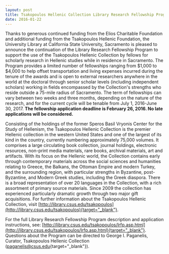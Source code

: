 ```yaml
---
layout: post
title: Tsakopoulos Hellenic Collection Library Research Fellowship Program, 2016-2017
date: 2016-01-22
---
```


Thanks to generous continued funding from the Elios Charitable
Foundation and additional funding from the Tsakopoulos Hellenic
Foundation, the University Library at California State University,
Sacramento is pleased to announce the continuation of the Library
Research Fellowship Program to support the use of the Tsakopoulos
Hellenic Collection by fellows for scholarly research in Hellenic
studies while in residence in Sacramento. The Program provides a limited
number of fellowships ranging from $1,000 to $4,000 to help offset
transportation and living expenses incurred during the tenure of the
awards and is open to external researchers anywhere in the world at the
doctoral through senior scholar levels (including independent scholars)
working in fields encompassed by the Collection's strengths who reside
outside a 75-mile radius of Sacramento. The term of fellowships can vary
between two weeks and three months, depending on the nature of the
research, and for the current cycle will be tenable from July 1,
2016-June 30, 2017. **The fellowship application deadline is February
26, 2016. No late applications will be
considered.**

Consisting of the holdings of the former Speros
Basil Vryonis Center for the Study of Hellenism, the Tsakopoulos
Hellenic Collection is the premier Hellenic collection in the western
United States and one of the largest of its kind in the country,
currently numbering approximately 75,000 volumes. It comprises a large
circulating book collection, journal holdings, electronic resources,
non-print media materials, rare books, archival materials, art and
artifacts. With its focus on the Hellenic world, the Collection contains
early through contemporary materials across the social sciences and
humanities relating to Greece, the Balkans, the Ottoman Empire and
modern Turkey, and the surrounding region, with particular strengths in
Byzantine, post-Byzantine, and Modern Greek studies, including the Greek
diaspora. There is a broad representation of over 20 languages in the
Collection, with a rich assortment of primary source materials. Since
2009 the collection has experienced particularly dramatic growth through
two major gift acquisitions. For further information about the
Tsakopoulos Hellenic Collection, visit
[http://library.csus.edu/tsakopoulos](http://library.csus.edu/tsakopoulos){target="_blank"}.

For
the full Library Research Fellowship Program description and application
instructions, see:
[http://library.csus.edu/tsakopoulos/lrfp.asp.html](http://library.csus.edu/tsakopoulos/lrfp.asp.html){target="_blank"}.
Questions about the Program can be directed to George I. Paganelis,
Curator, Tsakopoulos Hellenic Collection
([paganelis@csus.edu](mailto:paganelis@csus.edu){target="_blank"}).
